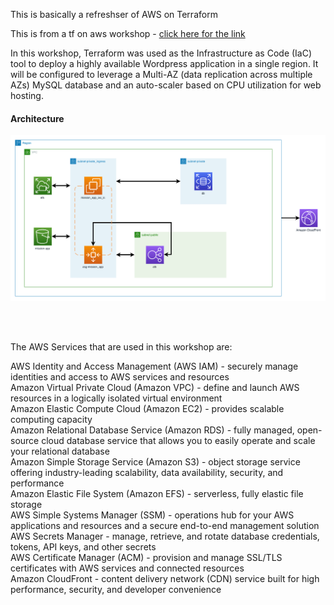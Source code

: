 This is basically a refreshser of AWS on Terraform

This is from a tf on aws workshop - [click here for the link](https://catalog.us-east-1.prod.workshops.aws/workshops/41c5a1b6-bd3e-41f4-bd46-85ab7dc6dad4/en-US/0-introduction)

In this workshop, Terraform was used as the Infrastructure as Code (IaC) tool to deploy a highly available Wordpress application in a single region. It will be configured to leverage a Multi-AZ (data replication across multiple AZs) MySQL database and an auto-scaler based on CPU utilization for web hosting.

<h4> Architecture </h4>

![architecture](img/p06-00-architecture.png)  

<br />  
<br>

The AWS Services that are used in this workshop are:

AWS Identity and Access Management  (AWS IAM) - securely manage identities and access to AWS services and resources  
Amazon Virtual Private Cloud  (Amazon VPC) - define and launch AWS resources in a logically isolated virtual environment  
Amazon Elastic Compute Cloud  (Amazon EC2) - provides scalable computing capacity  
Amazon Relational Database Service  (Amazon RDS) - fully managed, open-source cloud database service that allows you to easily operate and scale your relational database  
Amazon Simple Storage Service  (Amazon S3) - object storage service offering industry-leading scalability, data availability, security, and performance  
Amazon Elastic File System  (Amazon EFS) - serverless, fully elastic file storage  
AWS Simple Systems Manager  (SSM) - operations hub for your AWS applications and resources and a secure end-to-end management solution  
AWS Secrets Manager  - manage, retrieve, and rotate database credentials, tokens, API keys, and other secrets  
AWS Certificate Manager  (ACM) - provision and manage SSL/TLS certificates with AWS services and connected resources  
Amazon CloudFront  - content delivery network (CDN) service built for high performance, security, and developer convenience  